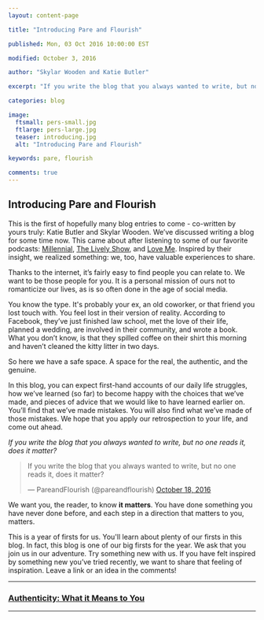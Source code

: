 ```yaml
---
layout: content-page

title: "Introducing Pare and Flourish"

published: Mon, 03 Oct 2016 10:00:00 EST

modified: October 3, 2016

author: "Skylar Wooden and Katie Butler"

excerpt: "If you write the blog that you always wanted to write, but no one reads it, does it matter? We want you, the reader, to know it matters. You have done something you have never done before, and each step in a direction that matters to you, matters."

categories: blog

image:
  ftsmall: pers-small.jpg
  ftlarge: pers-large.jpg
  teaser: introducing.jpg
  alt: "Introducing Pare and Flourish"

keywords: pare, flourish

comments: true
---
```


## Introducing Pare and Flourish

This is the first of hopefully many blog entries to come - co-written by yours truly: Katie Butler and Skylar Wooden.
We’ve discussed writing a blog for some time now. This came about after listening to some of our favorite podcasts: [Millennial](http://www.millennialpodcast.org/), [The Lively Show](http://jesslively.com/livelyshow/), and [Love Me](http://www.cbc.ca/radio/loveme). Inspired by their insight, we realized something: we, too, have valuable experiences to share.

Thanks to the internet, it’s fairly easy to find people you can relate to. We want to be those people for you. It is a personal mission of ours not to romanticize our lives, as is so often done in the age of social media.

You know the type. It's probably your ex, an old coworker, or that friend you lost touch with. You feel lost in their version of reality. According to Facebook, they’ve just finished law school, met the love of their life, planned a wedding, are involved in their community, and wrote a book. What you don’t know, is that they spilled coffee on their shirt this morning and haven’t cleaned the kitty litter in two days.

So here we have a safe space. A space for the real, the authentic, and the genuine.

In this blog, you can expect first-hand accounts of our daily life struggles, how we’ve learned (so far) to become happy with the choices that we’ve made, and pieces of advice that we would like to have learned earlier on. You’ll find that we’ve made mistakes. You will also find what we’ve made of those mistakes. We hope that you apply our retrospection to your life, and come out ahead.

*If you write the blog that you always wanted to write, but no one reads it, does it matter?*

<blockquote class="twitter-tweet tw-align-center" data-lang="en"><p lang="en" dir="ltr">If you write the blog that you always wanted to write, but no one reads it, does it matter?</p>&mdash; PareandFlourish (@pareandflourish) <a href="https://twitter.com/pareandflourish/status/788374828625657857">October 18, 2016</a></blockquote>

We want you, the reader, to know **it matters**. You have done something you have never done before, and each step in a direction that matters to you, matters.

This is a year of firsts for us. You'll learn about plenty of our firsts in this blog. In fact, this blog is one of our big firsts for the year. We ask that you join us in our adventure. Try something new with us. If you have felt inspired by something new you’ve tried recently, we want to share that feeling of inspiration. Leave a link or an idea in the comments! 

<hr class="primary">

<div class="row"> <!-- "pagination" -->
	<div class="col-xs-6 paginate">
	</div>
	<div class="col-xs-6 paginate">
			<a href="{{site.url}}/authenticity-what-it-means-to-you/">
				<div class="col-xs-12 arrow"><i class="fa fa-arrow-right" aria-hidden="true"></i></div>
				<div class="col-xs-12 text"><h3>Authenticity: What it Means to You</h3></div>
			</a>
	</div>
</div> <!-- close "pagination" -->

<hr class="primary">